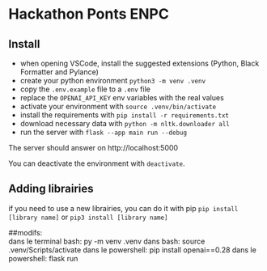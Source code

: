 # Hackathon Ponts ENPC

## Install

- when opening VSCode, install the suggested extensions (Python, Black Formatter and Pylance)
- create your python environment `python3 -m venv .venv`
- copy the `.env.example` file to a `.env` file
- replace the `OPENAI_API_KEY` env variables with the real values
- activate your environment with `source .venv/bin/activate`
- install the requirements with `pip install -r requirements.txt`
- download necessary data with `python -m nltk.downloader all`
- run the server with `flask --app main run --debug`

The server should answer on http://localhost:5000

You can deactivate the environment with `deactivate`.

## Adding librairies

if you need to use a new librairies, you can do it with pip
`pip install [library name]` or `pip3 install [library name]`

##modifs:   
dans le terminal bash: py -m venv .venv
dans bash: source .venv/Scripts/activate
dans le powershell: pip install openai==0.28 
dans le powershell: flask run


